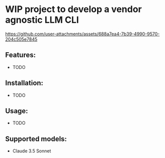 # WIP project to develop a vendor agnostic LLM CLI

https://github.com/user-attachments/assets/688a7ea4-7b39-4990-9570-204c505e7845

## Features:
- TODO

## Installation:
- TODO

## Usage:
- TODO

## Supported models:
- Claude 3.5 Sonnet
